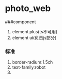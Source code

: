 # photo_web

###component
1. element plus(ts不可用)
2. element ui(负责js部分)

### 标准
1. border-radium:1.5ch
2. text-family:robot
3. 
